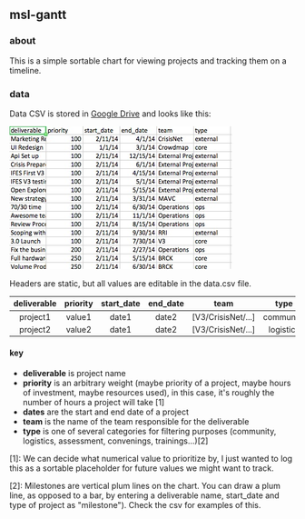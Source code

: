 ## msl-gantt

### about
This is a simple sortable chart for viewing projects and tracking them on a timeline.

### data
Data CSV is stored in [Google Drive](https://docs.google.com/a/mozilla.com/spreadsheets/d/1IHocOhSxwA9XkO6rznmetSz_ATBIAPHgms4htOEd-tk/edit?usp=sharing) and looks like this:

![data.csv](https://raw.githubusercontent.com/auremoser/images/master/plotr-sheet.png)

Headers are static, but all values are editable in the data.csv file.

deliverable	| priority	| start_date	| end_date 	| team | type
:---:	| :----: 	| :--------: 	| :------: 	| :----: | :----:
project1 | value1 	| date1 		| date2 	| [V3/CrisisNet/...] | community
project2 | value2 	| date1 		| date2 	| [V3/CrisisNet/...] | logistics

#### key
* **deliverable** is project name
* **priority** is an arbitrary weight (maybe priority of a project, maybe hours of investment, maybe resources used), in this case, it's roughly the number of hours a project will take [1]
* **dates** are the start and end date of a project
* **team** is the name of the team responsible for the deliverable
* **type** is one of several categories for filtering purposes (community, logistics, assessment, convenings, trainings...)[2]

[1]: We can decide what numerical value to prioritize by, I just wanted to log this as a sortable placeholder for future values we might want to track.

[2]: Milestones are vertical plum lines on the chart. You can draw a plum line, as opposed to a bar, by entering a deliverable name, start_date and type of project as "milestone"). Check the csv for examples of this.